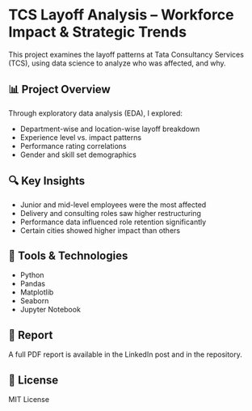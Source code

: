 # TCS Layoff Analysis – Workforce Impact & Strategic Trends

This project examines the layoff patterns at Tata Consultancy Services (TCS), using data science to analyze who was affected, and why.

## 📊 Project Overview

Through exploratory data analysis (EDA), I explored:
- Department-wise and location-wise layoff breakdown
- Experience level vs. impact patterns
- Performance rating correlations
- Gender and skill set demographics

## 🔍 Key Insights

- Junior and mid-level employees were the most affected
- Delivery and consulting roles saw higher restructuring
- Performance data influenced role retention significantly
- Certain cities showed higher impact than others

## 🧰 Tools & Technologies

- Python
- Pandas
- Matplotlib
- Seaborn
- Jupyter Notebook

## 📄 Report

A full PDF report is available in the LinkedIn post and in the repository.

## 📜 License

MIT License
